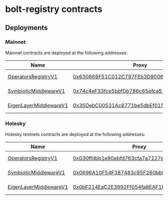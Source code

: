 # bolt-registry contracts

## Deployments

### Mainnet

Mainnet contracts are deployed at the following addresses:

| Name                                                                 | Proxy                                                                                                                      | Implementation                                                                                | Notes      |
| -------------------------------------------------------------------- | -------------------------------------------------------------------------------------------------------------------------- | --------------------------------------------------------------------------------------------- | ---------- |
| [OperatorsRegistryV1](./src/contracts/OperatorsRegistryV1.sol)       | [0x630869F51C012C797FEb3D9006F4280587C78b3f](https://etherscan.io/address/0x630869F51C012C797FEb3D9006F4280587C78b3f#code) | [0x0f2a...2d63](https://etherscan.io/address/0x0f2a3b9caea77ea58bfb42ea81c4292157122d63#code) | UUPS Proxy |
| [SymbioticMiddlewareV1](./src/contracts/SymbioticMiddlewareV1.sol)   | [0x74c4eF33fce5bbfDb786c65efca513C68C7d19C3](https://etherscan.io/address/0x74c4eF33fce5bbfDb786c65efca513C68C7d19C3#code) | [0x0aC0...5Bbe](https://etherscan.io/address/0x0aC0488aF24E9064F703a2263762Db26EdFc5Bbe#code) | UUPS Proxy |
| [EigenLayerMiddlewareV1](./src/contracts/EigenLayerMiddlewareV1.sol) | [0x35DebC00531Ac8771be5dbEf015feFD084efA958](https://etherscan.io/address/0x35DebC00531Ac8771be5dbEf015feFD084efA958#code) | [0x0843...45f0](https://etherscan.io/address/0x08433Fe6831F05bbeb42DefE27E353474F7845f0#code) | UUPS Proxy |

### Holesky

Holesky testnets contracts are deployed at the following addresses:

| Name                                                                 | Proxy                                                                                                                              | Implementation                                                                                        | Notes      |
| -------------------------------------------------------------------- | ---------------------------------------------------------------------------------------------------------------------------------- | ----------------------------------------------------------------------------------------------------- | ---------- |
| [OperatorsRegistryV1](./src/contracts/OperatorsRegistryV1.sol)       | [0x030ffdbb1e90ebfd763cfa7a7127ee055039e6ec](https://holesky.etherscan.io/address/0x030ffdbb1e90ebfd763cfa7a7127ee055039e6ec#code) | [0x8731...37f4](https://holesky.etherscan.io/address/0x8731e30074E2C665536A0aa6FCce4Ff8434D37f4#code) | UUPS Proxy |
| [SymbioticMiddlewareV1](./src/contracts/SymbioticMiddlewareV1.sol)   | [0x0696A10F54F387483c95F260bb09eEAcF041E9Ba](https://holesky.etherscan.io/address/0x0696A10F54F387483c95F260bb09eEAcF041E9Ba#code) | [0xE745...Cf26](https://holesky.etherscan.io/address/0xE74507aED3e67bb8acFc2aFcC4d1847685d9Cf26#code) | UUPS Proxy |
| [EigenLayerMiddlewareV1](./src/contracts/EigenLayerMiddlewareV1.sol) | [0x0bF214EaC2E3992Ff054fa8EAF1D13E84d45A885](https://holesky.etherscan.io/address/0x0bF214EaC2E3992Ff054fa8EAF1D13E84d45A885#code) | [0x7a71...eEC6](https://holesky.etherscan.io/address/0x7a71a782D1030d7a595d6E711a81139C2F8AeEC6#code) | UUPS Proxy |
